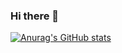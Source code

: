 ### Hi there 👋

[![Anurag's GitHub stats](https://github-readme-stats.vercel.app/api?username=thiscodeismycode)](https://github.com/anuraghazra/github-readme-stats)

<!--
**thiscodeismycode/thiscodeismycode** is a ✨ _special_ ✨ repository because its `README.md` (this file) appears on your GitHub profile.

Here are some ideas to get you started:

- 🔭 I’m currently working on ...
- 🌱 I’m currently learning ...
- 👯 I’m looking to collaborate on ...
- 🤔 I’m looking for help with ...
- 💬 Ask me about ...
- 📫 How to reach me: ...
- 😄 Pronouns: ...
- ⚡ Fun fact: ...
-->
